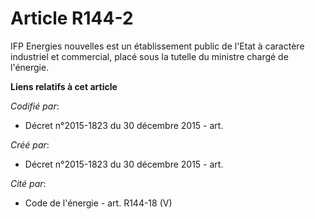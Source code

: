 # Article R144-2

IFP Energies nouvelles est un établissement public de l'Etat à caractère industriel et commercial, placé sous la tutelle du
ministre chargé de l'énergie.

**Liens relatifs à cet article**

_Codifié par_:

  - Décret n°2015-1823 du 30 décembre 2015 - art.

_Créé par_:

  - Décret n°2015-1823 du 30 décembre 2015 - art.

_Cité par_:

  - Code de l'énergie - art. R144-18 (V)
